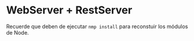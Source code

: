 # WebServer + RestServer

Recuerde que deben de ejecutar ``` nmp install ``` para reconstuir los módulos de Node.